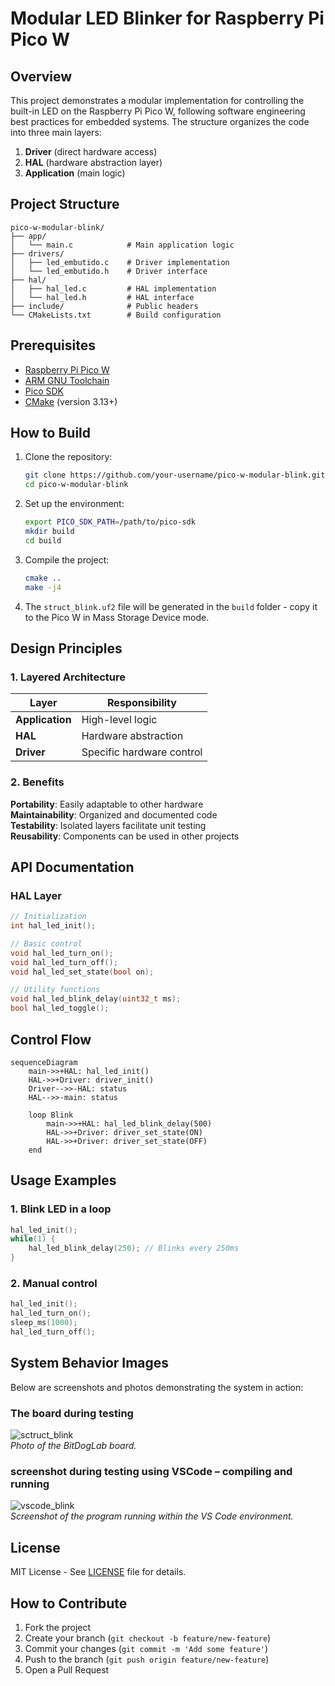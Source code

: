 # Modular LED Blinker for Raspberry Pi Pico W

## Overview

This project demonstrates a modular implementation for controlling the built-in LED on the Raspberry Pi Pico W, following software engineering best practices for embedded systems. The structure organizes the code into three main layers:

1. **Driver** (direct hardware access)
2. **HAL** (hardware abstraction layer)
3. **Application** (main logic)

## Project Structure

```
pico-w-modular-blink/
├── app/
│   └── main.c            # Main application logic
├── drivers/
│   ├── led_embutido.c    # Driver implementation
│   └── led_embutido.h    # Driver interface
├── hal/
│   ├── hal_led.c         # HAL implementation
│   └── hal_led.h         # HAL interface
├── include/              # Public headers
└── CMakeLists.txt        # Build configuration
```

## Prerequisites

- [Raspberry Pi Pico W](https://www.raspberrypi.com/products/raspberry-pi-pico/)
- [ARM GNU Toolchain](https://developer.arm.com/tools-and-software/open-source-software/developer-tools/gnu-toolchain)
- [Pico SDK](https://github.com/raspberrypi/pico-sdk)
- [CMake](https://cmake.org/) (version 3.13+)

## How to Build

1. Clone the repository:
   ```bash
   git clone https://github.com/your-username/pico-w-modular-blink.git
   cd pico-w-modular-blink
   ```

2. Set up the environment:
   ```bash
   export PICO_SDK_PATH=/path/to/pico-sdk
   mkdir build
   cd build
   ```

3. Compile the project:
   ```bash
   cmake ..
   make -j4
   ```

4. The `struct_blink.uf2` file will be generated in the `build` folder - copy it to the Pico W in Mass Storage Device mode.

## Design Principles

### 1. Layered Architecture

| Layer         | Responsibility                           |
|---------------|------------------------------------------|
| **Application** | High-level logic                      |
| **HAL**       | Hardware abstraction                    |
| **Driver**    | Specific hardware control               |

### 2. Benefits

 **Portability**: Easily adaptable to other hardware  
 **Maintainability**: Organized and documented code  
 **Testability**: Isolated layers facilitate unit testing  
 **Reusability**: Components can be used in other projects  

## API Documentation

### HAL Layer

```c
// Initialization
int hal_led_init();

// Basic control
void hal_led_turn_on();
void hal_led_turn_off();
void hal_led_set_state(bool on);

// Utility functions
void hal_led_blink_delay(uint32_t ms);
bool hal_led_toggle();
```

## Control Flow

```mermaid
sequenceDiagram
    main->>+HAL: hal_led_init()
    HAL->>+Driver: driver_init()
    Driver-->>-HAL: status
    HAL-->>-main: status
    
    loop Blink
        main->>+HAL: hal_led_blink_delay(500)
        HAL->>+Driver: driver_set_state(ON)
        HAL->>+Driver: driver_set_state(OFF)
    end
```

## Usage Examples

### 1. Blink LED in a loop
```c
hal_led_init();
while(1) {
    hal_led_blink_delay(250); // Blinks every 250ms
}
```

### 2. Manual control
```c
hal_led_init();
hal_led_turn_on();
sleep_ms(1000);
hal_led_turn_off();
```

## **System Behavior Images**
Below are screenshots and photos demonstrating the system in action:

### **The board during testing**  
![sctruct_blink](https:)  
_Photo of the BitDogLab board._

### **screenshot during testing using VSCode – compiling and running**  
![vscode_blink](https://github.com/user-attachments/assets/872)  
_Screenshot of the program running within the VS Code environment._



## License

MIT License - See [LICENSE](LICENSE) file for details.

## How to Contribute

1. Fork the project
2. Create your branch (`git checkout -b feature/new-feature`)
3. Commit your changes (`git commit -m 'Add some feature'`)
4. Push to the branch (`git push origin feature/new-feature`)
5. Open a Pull Request


